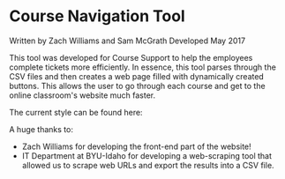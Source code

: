 # Course Navigation Tool
Written by Zach Williams and Sam McGrath
Developed May 2017

This tool was developed for Course Support to help the employees complete tickets more efficiently. In essence, this tool
parses through the CSV files and then creates a web page filled with dynamically created buttons. This allows the user to
go through each course and get to the online classroom's website much faster.

The current style can be found here:

A huge thanks to:
- Zach Williams for developing the front-end part of the website!
- IT Department at BYU-Idaho for developing a web-scraping tool that allowed us to scrape web URLs and export the results
into a CSV file.
